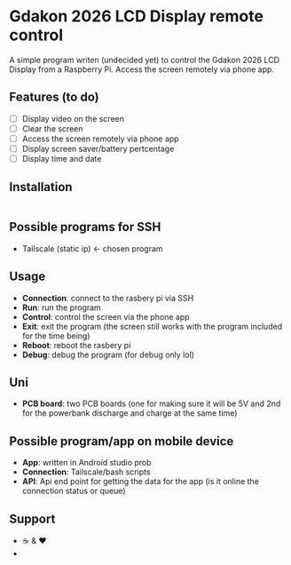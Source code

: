 ﻿# Gdakon 2026 LCD Display remote control
A simple program writen (undecided yet) to control the Gdakon 2026 LCD Display from a Raspberry Pi. Access the screen remotely via phone app.

## Features (to do)
- [ ] Display video on the screen
- [ ] Clear the screen
- [ ] Access the screen remotely via phone app
- [ ] Display screen saver/battery pertcentage
- [ ] Display time and date

## Installation
```

```
## Possible programs for SSH
- Tailscale (static ip) <- chosen program


## Usage
- **Connection**: connect to the rasbery pi via SSH
- **Run**: run the program
- **Control**: control the screen via the phone app
- **Exit**: exit the program (the screen still works with the program included for the time being)
- **Reboot**: reboot the rasbery pi
- **Debug**: debug the program (for debug only lol)

## Uni
- **PCB board**: two PCB boards (one for making sure it will be 5V and 2nd for the powerbank discharge and charge at the same time)

## Possible program/app on mobile device
- **App**: written in Android studio prob
- **Connection**: Tailscale/bash scripts
- **API**: Api end point for getting the data for the app (is it online the connection status or queue)

## Support
- ☕ & ♥
- 
